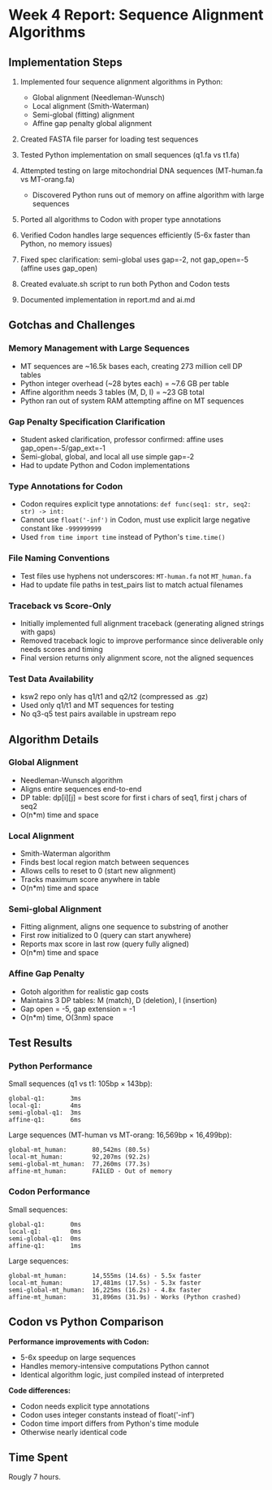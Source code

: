 # Week 4 Report: Sequence Alignment Algorithms

## Implementation Steps

1. Implemented four sequence alignment algorithms in Python:
   - Global alignment (Needleman-Wunsch)
   - Local alignment (Smith-Waterman)
   - Semi-global (fitting) alignment
   - Affine gap penalty global alignment

2. Created FASTA file parser for loading test sequences

3. Tested Python implementation on small sequences (q1.fa vs t1.fa)

4. Attempted testing on large mitochondrial DNA sequences (MT-human.fa vs MT-orang.fa)
   - Discovered Python runs out of memory on affine algorithm with large sequences

5. Ported all algorithms to Codon with proper type annotations

6. Verified Codon handles large sequences efficiently (5-6x faster than Python, no memory issues)

7. Fixed spec clarification: semi-global uses gap=-2, not gap_open=-5 (affine uses gap_open)

8. Created evaluate.sh script to run both Python and Codon tests

9. Documented implementation in report.md and ai.md

## Gotchas and Challenges

### Memory Management with Large Sequences
- MT sequences are ~16.5k bases each, creating 273 million cell DP tables
- Python integer overhead (~28 bytes each) = ~7.6 GB per table
- Affine algorithm needs 3 tables (M, D, I) = ~23 GB total
- Python ran out of system RAM attempting affine on MT sequences


### Gap Penalty Specification Clarification
- Student asked clarification, professor confirmed: affine uses gap_open=-5/gap_ext=-1
- Semi-global, global, and local all use simple gap=-2
- Had to update Python and Codon implementations

### Type Annotations for Codon
- Codon requires explicit type annotations: `def func(seq1: str, seq2: str) -> int:`
- Cannot use `float('-inf')` in Codon, must use explicit large negative constant like `-999999999`
- Used `from time import time` instead of Python's `time.time()`

### File Naming Conventions
- Test files use hyphens not underscores: `MT-human.fa` not `MT_human.fa`
- Had to update file paths in test_pairs list to match actual filenames

### Traceback vs Score-Only
- Initially implemented full alignment traceback (generating aligned strings with gaps)
- Removed traceback logic to improve performance since deliverable only needs scores and timing
- Final version returns only alignment score, not the aligned sequences

### Test Data Availability
- ksw2 repo only has q1/t1 and q2/t2 (compressed as .gz)
- Used only q1/t1 and MT sequences for testing
- No q3-q5 test pairs available in upstream repo

## Algorithm Details

### Global Alignment
- Needleman-Wunsch algorithm
- Aligns entire sequences end-to-end
- DP table: dp[i][j] = best score for first i chars of seq1, first j chars of seq2
- O(n*m) time and space

### Local Alignment
- Smith-Waterman algorithm
- Finds best local region match between sequences
- Allows cells to reset to 0 (start new alignment)
- Tracks maximum score anywhere in table
- O(n*m) time and space

### Semi-global Alignment
- Fitting alignment, aligns one sequence to substring of another
- First row initialized to 0 (query can start anywhere)
- Reports max score in last row (query fully aligned)
- O(n*m) time and space

### Affine Gap Penalty
- Gotoh algorithm for realistic gap costs
- Maintains 3 DP tables: M (match), D (deletion), I (insertion)
- Gap open = -5, gap extension = -1
- O(n*m) time, O(3nm) space

## Test Results

### Python Performance
Small sequences (q1 vs t1: 105bp × 143bp):
```
global-q1:       3ms
local-q1:        4ms
semi-global-q1:  3ms
affine-q1:       6ms
```

Large sequences (MT-human vs MT-orang: 16,569bp × 16,499bp):
```
global-mt_human:       80,542ms (80.5s)
local-mt_human:        92,207ms (92.2s)
semi-global-mt_human:  77,260ms (77.3s)
affine-mt_human:       FAILED - Out of memory
```

### Codon Performance
Small sequences:
```
global-q1:       0ms
local-q1:        0ms
semi-global-q1:  0ms
affine-q1:       1ms
```

Large sequences:
```
global-mt_human:       14,555ms (14.6s) - 5.5x faster
local-mt_human:        17,481ms (17.5s) - 5.3x faster
semi-global-mt_human:  16,225ms (16.2s) - 4.8x faster
affine-mt_human:       31,896ms (31.9s) - Works (Python crashed)
```

## Codon vs Python Comparison

**Performance improvements with Codon:**
- 5-6x speedup on large sequences
- Handles memory-intensive computations Python cannot
- Identical algorithm logic, just compiled instead of interpreted

**Code differences:**
- Codon needs explicit type annotations
- Codon uses integer constants instead of float('-inf')
- Codon time import differs from Python's time module
- Otherwise nearly identical code

## Time Spent

Rougly 7 hours. 